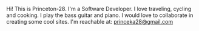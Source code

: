 Hi! This is Princeton-28.
I'm a Software Developer.
I love traveling, cycling and cooking.
I play the bass guitar and piano.
I would love to collaborate in creating some cool sites.
I'm reachable at: princeka28@gmail.com
